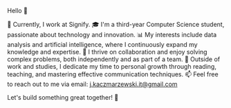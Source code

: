Hello 👋

💼 Currently, I work at Signify.
🎓 I'm a third-year Computer Science student, passionate about technology and innovation.
📊 My interests include data analysis and artificial intelligence, where I continuously expand my knowledge and expertise.
🤝 I thrive on collaboration and enjoy solving complex problems, both independently and as part of a team.
🌱 Outside of work and studies, I dedicate my time to personal growth through reading, teaching, and mastering effective communication techniques.
📫 Feel free to reach out to me via email: j.kaczmarzewski.it@gmail.com

Let's build something great together! 🚀
